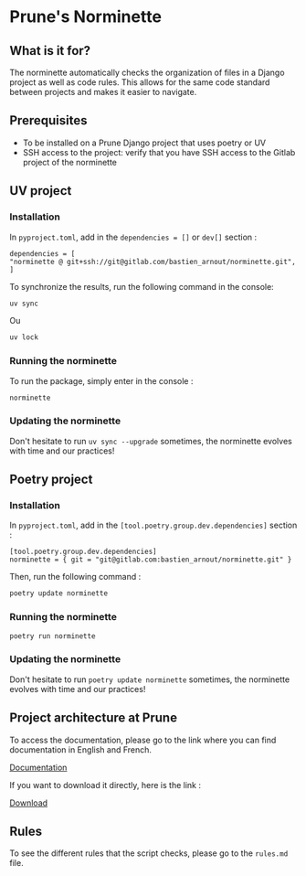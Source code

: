 # Prune's Norminette

## What is it for?

The norminette automatically checks the organization of files in a Django project as well as code rules.
This allows for the same code standard between projects and makes it easier to navigate.

## Prerequisites

- To be installed on a Prune Django project that uses poetry or UV
- SSH access to the project: verify that you have SSH access to the Gitlab project of the norminette

## UV project

### Installation

In `pyproject.toml`, add in the `dependencies = []` or `dev[]` section :

```none
dependencies = [
"norminette @ git+ssh://git@gitlab.com/bastien_arnout/norminette.git",
]
```

To synchronize the results, run the following command in the console:

 ```bash
 uv sync
 ``` 
 Ou
 ```bash
 uv lock
 ```

### Running the norminette

To run the package, simply enter in the console :
```bash
norminette
```

### Updating the norminette
Don't hesitate to run `uv sync --upgrade` sometimes, the norminette evolves with time and our practices!

## Poetry project

### Installation

In `pyproject.toml`, add in the `[tool.poetry.group.dev.dependencies]` section :

```
[tool.poetry.group.dev.dependencies]
norminette = { git = "git@gitlab.com:bastien_arnout/norminette.git" }
```

Then, run the following command :

```bash
poetry update norminette
```

### Running the norminette
```bash
poetry run norminette
```

### Updating the norminette
Don't hesitate to run `poetry update norminette` sometimes, the norminette evolves with time and our practices!

## Project architecture at Prune

To access the documentation, please go to the link where you can find documentation in English and French.

[Documentation](https://gitlab.com/bastien_arnout/prune-doc.git)

If you want to download it directly, here is the link :

[Download](https://gitlab.com/bastien_arnout/prune-doc/-/archive/main/prune-doc-main.zip)

## Rules

To see the different rules that the script checks, please go to the  `rules.md` file.